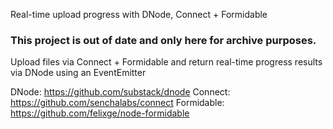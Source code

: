 Real-time upload progress with DNode, Connect + Formidable

### This project is out of date and only here for archive purposes.

Upload files via Connect + Formidable and return real-time progress results
via DNode using an EventEmitter

DNode: https://github.com/substack/dnode
Connect: https://github.com/senchalabs/connect
Formidable: https://github.com/felixge/node-formidable
